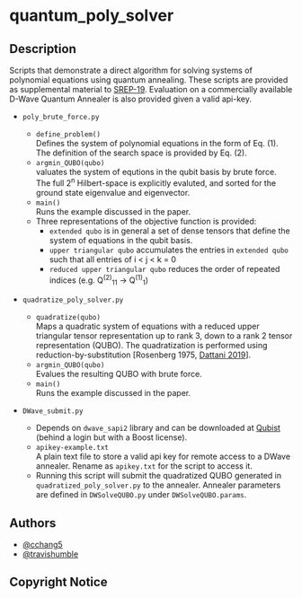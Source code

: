 # quantum_poly_solver

## Description
Scripts that demonstrate a direct algorithm for solving systems of polynomial equations using quantum annealing. These scripts are provided as supplemental material to [SREP-19](https://www.nature.com/srep/). Evaluation on a commercially available D-Wave Quantum Annealer is also provided given a valid api-key.

- `poly_brute_force.py`
  - `define_problem()` </br> Defines the system of polynomial equations in the form of Eq. (1). The definition of the search space is provided by Eq. (2).
  - `argmin_QUBO(qubo)` </br> valuates the system of equtions in the qubit basis by brute force. The full 2<sup>n</sup> Hilbert-space is explicitly evaluted, and sorted for the ground state eigenvalue and eigenvector. 
  - `main()` </br> Runs the example discussed in the paper.
  - Three representations of the objective function is provided:
    - `extended qubo` is in general a set of dense tensors that define the system of equations in the qubit basis.
    - `upper triangular qubo` accumulates the entries in `extended qubo` such that all entries of i < j < k = 0
    - `reduced upper triangular qubo` reduces the order of repeated indices (e.g. Q<sup>(2)</sup><sub>11</sub> → Q<sup>(1)</sup><sub>1</sub>)
    
- `quadratize_poly_solver.py`
  - `quadratize(qubo)` </br> Maps a quadratic system of equations with a reduced upper triangular tensor representation up to rank 3, down to a rank 2 tensor representation (QUBO). The quadratization is performed using reduction-by-substitution [Rosenberg 1975, [Dattani 2019](https://arxiv.org/abs/1901.04405)].
  - `argmin_QUBO(qubo)` </br> Evalues the resulting QUBO with brute force.
  - `main()` </br> Runs the example discussed in the paper.

- `DWave_submit.py`
  - Depends on `dwave_sapi2` library and can be downloaded at [Qubist](https://cloud.dwavesys.com/qubist/downloads/) (behind a login but with a Boost license).
  - `apikey-example.txt` </br> A plain text file to store a valid api key for remote access to a DWave annealer. Rename as `apikey.txt` for the script to access it.
  - Running this script will submit the quadratized QUBO generated in `quadratized_poly_solver.py` to the annealer. Annealer parameters are defined in `DWSolveQUBO.py` under `DWSolveQUBO.params`.

## Authors
* [@cchang5](https://github.com/cchang5)
* [@travishumble](https://github.com/travishumble)

## Copyright Notice
